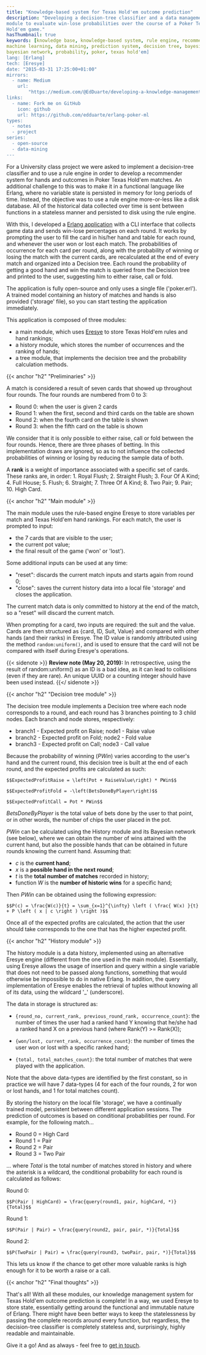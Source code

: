 ```yaml
---
title: "Knowledge-based system for Texas Hold'em outcome prediction"
description: "Developing a decision-tree classifier and a data management
module to evaluate win-lose probabilities over the course of a Poker Texas
Hold'em game."
hasThumbnail: true
keywords: [knowledge base, knowledge-based system, rule engine, recommender,
machine learning, data mining, prediction system, decision tree, bayesian,
bayesian network, probability, poker, texas hold'em]
lang: [Erlang]
tech: [Eresye]
date: "2015-03-31 17:25:00+01:00"
mirrors:
  - name: Medium
    url:
        "https://medium.com/@EdDuarte/developing-a-knowledge-management-system-for-texas-holdem-outcome-prediction-in-erlang-cf3440ab806b"
links:
  - name: Fork me on GitHub
    icon: github
    url: https://github.com/edduarte/erlang-poker-ml
types:
  - notes
  - project
series:
  - open-source
  - data-mining
---
```


For a University class project we were asked to implement a decision-tree
classifier and to use a rule engine in order to develop a recommender system for
hands and outcomes in Poker Texas Hold'em matches. An additional challenge to
this was to make it in a functional language like Erlang, where no variable
state is persisted in memory for long periods of time. Instead, the objective
was to use a rule engine more-or-less like a disk database. All of the
historical data collected over time is sent between functions in a stateless
manner and persisted to disk using the rule engine.

With this, I developed a [Erlang
application](https://github.com/edduarte/erlang-poker-ml) with a CLI interface
that collects game data and sends win-lose percentages on each round. It works
by prompting the user to fill the card in his/her hand and table for each round,
and whenever the user won or lost each match. The probabilities of occurrence
for each card per round, along with the probability of winning or losing the
match with the current cards, are recalculated at the end of every match and
organized into a Decision tree. Each round the probability of getting a good
hand and win the match is queried from the Decision tree and printed to the
user, suggesting him to either raise, call or fold.

The application is fully open-source and only uses a single file ('poker.erl').
A trained model containing an history of matches and hands is also provided
('storage' file), so you can start testing the application immediately.

This application is composed of three modules:

- a main module, which uses [Eresye](http://sourceforge.net/projects/eresye/) to
  store Texas Hold'em rules and hand rankings;
- a history module, which stores the number of occurrences and the ranking of
  hands;
- a tree module, that implements the decision tree and the probability
  calculation methods.


{{< anchor "h2" "Preliminaries" >}}

A match is considered a result of seven cards that showed up throughout four
rounds. The four rounds are numbered from 0 to 3:

- Round 0: when the user is given 2 cards
- Round 1: when the first, second and third cards on the table are shown
- Round 2: when the fourth card on the table is shown
- Round 3: when the fifth card on the table is shown

We consider that it is only possible to either raise, call or fold between the
four rounds. Hence, there are three phases of betting. In this implementation draws are
ignored, so as to not influence the collected probabilities of winning or losing
by reducing the sample data of both.

A **rank** is a weight of importance associated with a specific set of cards.
These ranks are, in order: 1. Royal Flush; 2. Straight Flush; 3. Four Of A
Kind; 4. Full House; 5. Flush; 6. Straight; 7. Three Of A Kind; 8. Two Pair; 9.
Pair; 10. High Card.


{{< anchor "h2" "Main module" >}}

The main module uses the rule-based engine Eresye to store variables per match
and Texas Hold'em hand rankings. For each match, the user is prompted to input:

- the 7 cards that are visible to the user;
- the current pot value;
- the final result of the game ('won' or 'lost').

Some additional inputs can be used at any time:

- "reset": discards the current match inputs and starts again from round 0;
- "close": saves the current history data into a local file 'storage' and closes
  the application.

The current match data is only committed to history at the end of the match, so
a "reset" will discard the current match.

When prompting for a card, two inputs are required: the suit and the value.
Cards are then structured as {card, ID, Suit, Value} and compared with other
hands (and their ranks) in Eresye. The ID value is randomly attributed using the
method ``random:uniform()``, and is used to ensure that the card will not be
compared with itself during Eresye's operations.

{{< sidenote >}}
**Review note (May 20, 2019):** In retrospective, using the result of
random:uniform() as an ID is a bad idea, as it can lead to collisions (even
if they are rare). An unique UUID or a counting integer should have been used
instead.
{{</ sidenote >}}


{{< anchor "h2" "Decision tree module" >}}

The decision tree module implements a Decision tree where each node corresponds
to a round, and each round has 3 branches pointing to 3 child nodes. Each branch
and node stores, respectively:

- branch1 - Expected profit on Raise; node1 - Raise value
- branch2 - Expected profit on Fold; node2 - Fold value
- branch3 - Expected profit on Call; node3 - Call value

Because the probability of winning (*PWin*) varies according to the user's hand
and the current round, this decision tree is built at the end of each round, and
the expected profits are calculated as such:

`$$ExpectedProfitRaise = \left(Pot + RaiseValue\right) * PWin$$`

`$$ExpectedProfitFold = -\left(BetsDoneByPlayer\right)$$`

`$$ExpectedProfitCall = Pot * PWin$$`

*BetsDoneByPlayer* is the total value of bets done by the user to that point, or
in other words, the number of chips the user placed in the pot.

*PWin* can be calculated using the History module and its Bayesian network (see
below), where we can obtain the number of wins attained with the current hand,
but also the possible hands that can be obtained in future rounds knowing the
current hand. Assuming that:

- *c* is the **current hand**;
- *x* is a **possible hand in the next round**;
- *t* is the **total number of matches** recorded in history;
- function *W* is the **number of historic wins** for a specific hand;

Then *PWin* can be obtained using the following expression:

`$$P(c) = \frac{W(c)}{t} = \sum_{x=1}^{\infty} \left ( \frac{ W(x) }{t} + P
\left ( x | c \right ) \right )$$`

Once all of the expected profits are calculated, the action that the user should
take corresponds to the one that has the higher expected profit.



{{< anchor "h2" "History module" >}}

The history module is a data history, implemented using an alternative Eresye
engine (different from the one used in the main module). Essentially, using
Eresye allows the usage of insertion and query within a single variable that
does not need to be passed along functions, something that would otherwise be
impossible to do in native Erlang. In addition, the query implementation of
Eresye enables the retrieval of tuples without knowing all of its data, using
the wildcard '_' (underscore).

The data in storage is structured as:

- ``{round_no, current_rank, previous_round_rank, occurrence_count}``: the
  number of times the user had a ranked hand Y knowing that he/she had a ranked
  hand X on a previous hand (where Rank(Y) >= Rank(X));

- ``{won/lost, current_rank, occurrence_count}``: the number of times the user
  won or lost with a specific ranked hand;

- ``{total, total_matches_count}``: the total number of matches that were played
  with the application.

Note that the above data-types are identified by the first constant, so in
practice we will have 7 data-types (4 for each of the four rounds, 2 for won or
lost hands, and 1 for total matches count).

By storing the history on the local file 'storage', we have a continually
trained model, persistent between different application sessions. The prediction
of outcomes is based on conditional probabilities per round. For example, for
the following match...

- Round 0 = High Card
- Round 1 = Pair
- Round 2 = Pair
- Round 3 = Two Pair

... where *Total* is the total number of matches stored in history and where the
asterisk is a wildcard, the conditional probability for each round is
calculated as follows:

Round 0:

`$$P(Pair | HighCard) = \frac{query(round1, pair, highCard, *)}{Total}$$`

Round 1:

`$$P(Pair | Pair) = \frac{query(round2, pair, pair, *)}{Total}$$`

Round 2:

`$$P(TwoPair | Pair) = \frac{query(round3, twoPair, pair, *)}{Total}$$`

This lets us know if the chance to get other more valuable ranks is high enough
for it to be worth a raise or a call.

{{< anchor "h2" "Final thoughts" >}}

That's all! With all these modules, our knowledge management system for Texas
Hold'em outcome prediction is complete! In a way, we used Eresye to store state,
essentially getting around the functional and immutable nature of Erlang. There
might have been better ways to keep the statelessness by passing the complete
records around every function, but regardless, the decision-tree classifier is
completely stateless and, surprisingly, highly readable and maintainable.

Give it a go! And as always - feel free to [get in
touch](mailto:hi@edduarte.com).


<script defer src="/js/math-code.js"></script>
<script defer src="//cdn.bootcss.com/mathjax/2.7.1/MathJax.js?config=TeX-MML-AM_CHTML"></script>
